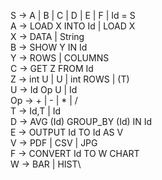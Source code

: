 S -> A | B | C | D | E | F | Id = S\
A -> LOAD X INTO Id | LOAD X\
X -> DATA | String\
B -> SHOW Y IN Id\
Y -> ROWS | COLUMNS\
C -> GET Z FROM Id\
Z -> int U | U | int ROWS | (T)\
U -> Id Op U | Id\
Op -> + | - | * | /\
T -> Id,T | Id\
D -> AVG (Id) GROUP_BY (Id) IN Id\
E -> OUTPUT Id TO Id AS V\
V -> PDF | CSV | JPG\
F -> CONVERT Id TO W CHART\
W -> BAR | HIST\


